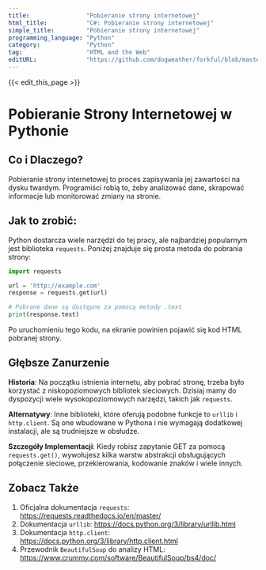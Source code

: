 ```yaml
---
title:                "Pobieranie strony internetowej"
html_title:           "C#: Pobieranie strony internetowej"
simple_title:         "Pobieranie strony internetowej"
programming_language: "Python"
category:             "Python"
tag:                  "HTML and the Web"
editURL:              "https://github.com/dogweather/forkful/blob/master/content/pl/python/downloading-a-web-page.md"
---
```


{{< edit_this_page >}}

# Pobieranie Strony Internetowej w Pythonie

## Co i Dlaczego?
Pobieranie strony internetowej to proces zapisywania jej zawartości na dysku twardym. Programiści robią to, żeby analizować dane, skrapować informacje lub monitorować zmiany na stronie.

## Jak to zrobić:
Python dostarcza wiele narzędzi do tej pracy, ale najbardziej popularnym jest biblioteka `requests`. Poniżej znajduje się prosta metoda do pobrania strony:

```Python
import requests

url = 'http://example.com'
response = requests.get(url)

# Pobrane dane są dostępne za pomocą metody .text
print(response.text)
```
Po uruchomieniu tego kodu, na ekranie powinien pojawić się kod HTML pobranej strony.

## Głębsze Zanurzenie
**Historia**: Na początku istnienia internetu, aby pobrać stronę, trzeba było korzystać z niskopoziomowych bibliotek sieciowych. Dzisiaj mamy do dyspozycji wiele wysokopoziomowych narzędzi, takich jak `requests`.

**Alternatywy**: Inne biblioteki, które oferują podobne funkcje to `urllib` i `http.client`. Są one wbudowane w Pythona i nie wymagają dodatkowej instalacji, ale są trudniejsze w obsłudze.

**Szczegóły Implementacji**: Kiedy robisz zapytanie GET za pomocą `requests.get()`, wywołujesz kilka warstw abstrakcji obsługujących połączenie sieciowe, przekierowania, kodowanie znaków i wiele innych.

## Zobacz Także
1. Oficjalna dokumentacja `requests`: https://requests.readthedocs.io/en/master/
2. Dokumentacja `urllib`: https://docs.python.org/3/library/urllib.html
3. Dokumentacja `http.client`: https://docs.python.org/3/library/http.client.html
4. Przewodnik `BeautifulSoup` do analizy HTML: https://www.crummy.com/software/BeautifulSoup/bs4/doc/